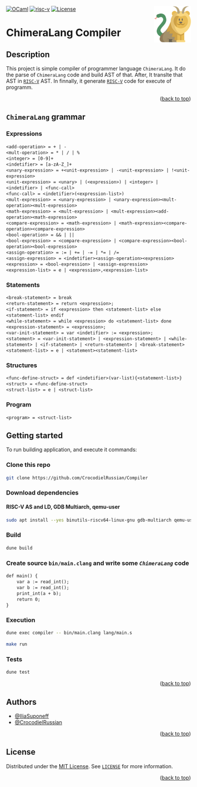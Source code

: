 [//]: # (Project readme template from https://github.com/othneildrew/Best-README-Template/)
<a name="readme-top"></a>
[![OCaml][ocaml_img]][ocaml_url]
[![risc-v][risc_img]][risc_url]
[![License][license_img]][repo_license_url]
[<img alt="logo" src="resources/logo.png" width="100" height="100" align="right">](https://github.com/CrocodielRussian/Compiler)


<h1 align="left">ChimeraLang Compiler</h1>

## Description

This project is simple compiler of programmer language `ChimeraLang`. It do the parse of `ChimeraLang` code and build AST of that. After, It translte that AST in [`RISC-V`][risc_url] AST. In finnally, it generate [`RISC-V`][risc_url] code for execute of programm.

<p align="right">(<a href="#readme-top">back to top</a>)</p>

## `ChimeraLang` grammar
### Expressions
```grammar
<add-operation> = + | -
<mult-operation> = * | / | %
<integer> = [0-9]+
<indetifier> = [a-zA-Z_]+
<unary-expression> = +<unit-expression> | -<unit-expression> | !<unit-expression>
<unit-expression> = <unary> | (<expression>) | <integer> | <indetifier> | <func-call>
<func-call> = <indetifier>(<expression-list>)
<mult-expression> = <unary-expression> | <unary-expression><mult-operation><mult-expression>
<math-expression> = <mult-expression> | <mult-expression><add-operation><math-expression>
<compare-expression> = <math-expression> | <math-expression><compare-operation><compare-expression>
<bool-operation> = && | ||
<bool-expression> = <compare-expression> | <compare-expression><bool-operation><bool-expression>
<assign-operation> = := | += | -= | *= | /=
<assign-expression> = <indetifier><assign-operation><expression>
<expression> = <bool-expression> | <assign-expression>
<expression-list> = e | <expression>,<expression-list>
```

### Statements
```grammar
<break-statement> = break
<return-statement> = return <expression>;
<if-statement> = if <expression> then <statement-list> else <statement-list> endif
<while-statement> = while <expression> do <statement-list> done
<expression-statement> = <expression>;
<var-init-statement> = var <indetifier> := <expression>;
<statement> = <var-init-statement> | <expression-statement> | <while-statement> | <if-statement> | <return-statement> | <break-statement>
<statement-list> = e | <statement><statement-list>
```

### Structures
```grammar
<func-define-struct> = def <indetifier>(var-list){<statement-list>}
<struct> = <func-define-struct>
<struct-list> = e | <struct-list>
```

### Program
```grammar
<program> = <struct-list>
```


## Getting started

To run building application, and execute it commands:

### Clone this repo
```bash
git clone https://github.com/CrocodielRussian/Compiler
```

### Download dependencies
#### RISC-V AS and LD, GDB Multiarch, qemu-user 
```bash
sudo apt install --yes binutils-riscv64-linux-gnu gdb-multiarch qemu-user
```

### Build
```bash
dune build
```

### Create source `bin/main.clang` and write some *`ChimeraLang`* code

```clang
def main() {
    var a := read_int();
    var b := read_int();
    print_int(a + b);
    return 0;
}
```

### Execution
```bash
dune exec compiler -- bin/main.clang lang/main.s
```
```bash
make run
```
### Tests
```bash
dune test
```

<p align="right">(<a href="#readme-top">back to top</a>)</p>

## Authors

- [@IliaSuponeff](https://github.com/IliaSuponeff)
- [@CrocodielRussian](https://github.com/CrocodielRussian)

<p align="right">(<a href="#readme-top">back to top</a>)</p>

## License

Distributed under the [MIT License](https://choosealicense.com/licenses/mit/). See [`LICENSE`](LICENSE) for more information.

<p align="right">(<a href="#readme-top">back to top</a>)</p>

<!-- Image links -->

[ocaml_img]: https://img.shields.io/badge/OCaml-%204.13.1-magenta
[risc_img]: https://img.shields.io/badge/RISC-V-blue
[license_img]: https://img.shields.io/badge/License-MIT-green.svg

<!-- Inner Links -->

[repo_license_url]: https://github.com/spbu-coding-2023/graphs-graphs-12/blob/main/LICENSE

<!-- Outer Links -->

[ocaml_url]: https://ocaml.org/
[risc_url]: https://riscv.org/

